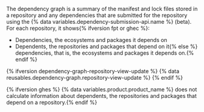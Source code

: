 The dependency graph is a summary of the manifest and lock files stored in a repository and any dependencies that are submitted for the repository using the {% data variables.dependency-submission-api.name %} (beta). For each repository, it shows{% ifversion fpt or ghec %}:

- Dependencies, the ecosystems and packages it depends on
- Dependents, the repositories and packages that depend on it{% else %} dependencies, that is, the ecosystems and packages it depends on.{% endif %}

{% ifversion dependency-graph-repository-view-update %}
{% data reusables.dependency-graph.repository-view-update %}
{% endif %}

{% ifversion ghes %}
{% data variables.product.product_name %} does not calculate information about dependents, the repositories and packages that depend on a repository.{% endif %}
